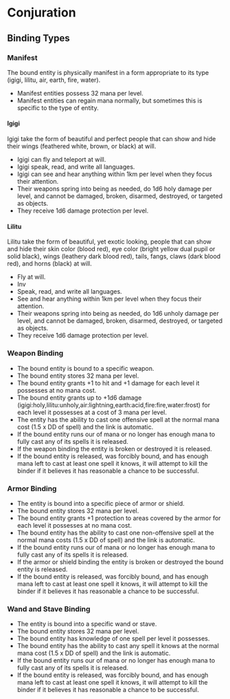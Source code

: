 # Conjuration

## Binding Types

### Manifest

The bound entity is physically manifest in a form appropriate to its type (igigi, lilitu, air, earth, fire, water).

* Manifest entities possess 32 mana per level.
* Manifest entities can regain mana normally, but sometimes this is specific to the type of entity.

#### Igigi

Igigi take the form of beautiful and perfect people that can show and hide their wings (feathered white, brown, or black) at will.

* Igigi can fly and teleport at will.
* Igigi speak, read, and write all languages.
* Igigi can see and hear anything within 1km per level when they focus their attention.
* Their weapons spring into being as needed, do 1d6 holy damage per level, and cannot be damaged, broken, disarmed, destroyed, or targeted as objects.
* They receive 1d6 damage protection per level.

#### Lilitu

Lilitu take the form of beautiful, yet exotic looking, people that can show and hide their skin color (blood red), eye color (bright yellow dual pupil or solid black), wings (leathery dark blood red), tails, fangs, claws (dark blood red), and horns (black) at will.

* Fly at will.
* Inv
* Speak, read, and write all languages.
* See and hear anything within 1km per level when they focus their attention.
* Their weapons spring into being as needed, do 1d6 unholy damage per level, and cannot be damaged, broken, disarmed, destroyed, or targeted as objects.
* They receive 1d6 damage protection per level.

### Weapon Binding

* The bound entity is bound to a specific weapon.
* The bound entity stores 32 mana per level.
* The bound entity grants +1 to hit and +1 damage for each level it possesses at no mana cost.
* The bound entity grants up to +1d6 damage (igigi:holy,lilitu:unholy,air:lightning,earth:acid,fire:fire,water:frost) for each level it possesses at a cost of 3 mana per level.
* The entity has the ability to cast one offensive spell at the normal mana cost (1.5 x DD of spell) and the link is automatic.
* If the bound entity runs our of mana or no longer has enough mana to fully cast any of its spells it is released.
* If the weapon binding the entity is broken or destroyed it is released.
* If the bound entity is released, was forcibly bound, and has enough mana left to cast at least one spell it knows, it will attempt to kill the binder if it believes it has reasonable a chance to be successful.

### Armor Binding

* The entity is bound into a specific piece of armor or shield.
* The bound entity stores 32 mana per level.
* The bound entity grants +1 protection to areas covered by the armor for each level it possesses at no mana cost.
* The bound entity has the ability to cast one non-offensive spell at the normal mana costs (1.5 x DD of spell) and the link is automatic.
* If the bound entity runs our of mana or no longer has enough mana to fully cast any of its spells it is released.
* If the armor or shield binding the entity is broken or destroyed the bound entity is released. 
* If the bound entity is released, was forcibly bound, and has enough mana left to cast at least one spell it knows, it will attempt to kill the binder if it believes it has reasonable a chance to be successful.

### Wand and Stave Binding

* The entity is bound into a specific wand or stave.
* The bound entity stores 32 mana per level.
* The bound entity has knowledge of one spell per level it possesses.
* The bound entity has the ability to cast any spell it knows at the normal mana cost (1.5 x DD of spell) and the link is automatic.
* If the bound entity runs our of mana or no longer has enough mana to fully cast any of its spells it is released.
* If the bound entity is released, was forcibly bound, and has enough mana left to cast at least one spell it knows, it will attempt to kill the binder if it believes it has reasonable a chance to be successful.
